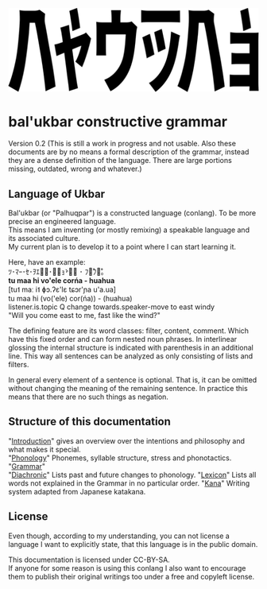 ![](bal'ukbar.png)

bal'ukbar constructive grammar
==============================

Version 0.2 (This is still a work in progress and not usable. Also these documents are by no means a formal description of the grammar, instead they are a dense definition of the language. There are large portions missing, outdated, wrong and whatever.)


Language of Ukbar
-----------------

Bal'ukbar (or "Palhuqpar") is a constructed language (conlang). To be more precise an engineered language.  
This means I am inventing (or mostly remixing) a speakable language and its associated culture.  
My current plan is to develop it to a point where I can start learning it.

Here, have an example:  
ﾂ･ﾏｰ･ｾ･ｦｴﾚ̥･ｿ̵ｮ̀･ﾅ̅ ･ ﾌｧ̊ﾌｧ̊｡  
**tu maa hi vo'ele corńa - huahua**  
[tu˦ maː i˦ ɸɔ.ʔɛ'lɛ tɕɔr'ɲa u'a.ua]  
tu maa hi (vo('ele) cor(ńa)) - (huahua)  
listener.is.topic Q change towards.speaker-move to east windy  
"Will you come east to me, fast like the wind?"  

The defining feature are its word classes: filter, content, comment. Which have this fixed order and can form nested noun phrases. In interlinear glossing the internal structure is indicated with parenthesis in an additional line. This way all sentences can be analyzed as only consisting of lists and filters.

In general every element of a sentence is optional. That is, it can be omitted without changing the meaning of the remaining sentence. In practice this means that there are no such things as negation.

Structure of this documentation
-------------------------------

"[Introduction](Introduction.md)" gives an overview over the intentions and philosophy and what makes it special.  
"[Phonology](Phonology.md)" Phonemes, syllable structure, stress and phonotactics.
"[Grammar](Grammar.md)"  
"[Diachronic](Diachronic.md)" Lists past and future changes to phonology.
"[Lexicon](Lexicon.md)" Lists all words not explained in the Grammar in no particular order.
"[Kana](Kana.md)" Writing system adapted from Japanese katakana.


License
-------

Even though, according to my understanding, you can not license a language I want to explicitly state, that this language is in the public domain.

This documentation is licensed under CC-BY-SA.  
If anyone for some reason is using this conlang I also want to encourage them to publish their original writings too under a free and copyleft license.
